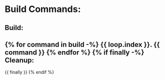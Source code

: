 Build Commands:
==============
Build:
------
{% for command in build -%}
{{ loop.index }}. {{ command }}
{% endfor %}
{% if finally -%}
Cleanup:
-------
{{ finally }}
{% endif %}
